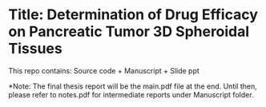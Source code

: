 # Title: Determination of Drug Efficacy on Pancreatic Tumor 3D Spheroidal Tissues
This repo contains: Source code + Manuscript + Slide ppt

*Note: The final thesis report will be the main.pdf file at the end. Until then, please refer to notes.pdf for intermediate reports under Manuscript folder.
 

